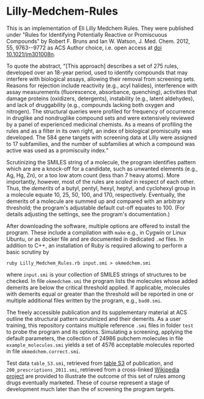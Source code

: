 Lilly-Medchem-Rules
===================

This is an implementation of Eli Lilly Medchem Rules.  They were
published under "Rules for Identifying Potentially Reactive or
Promiscuous Compounds" by Robert F. Bruns and Ian W. Watson,
J. Med. Chem. 2012, 55, 9763--9772 as ACS Author choice, i.e. open
access at [doi 10.1021/jm301008n](https://doi.org/10.1021/jm301008n).


To quote the abstract, "[This approach] describes a set of 275 rules,
developed over an 18-year period, used to identify compounds that may
interfere with biological assays, allowing their removal from
screening sets. Reasons for rejection include reactivity (e.g., acyl
halides), interference with assay measurements (fluorescence,
absorbance, quenching), activities that damage proteins (oxidizers,
detergents), instability (e.g., latent aldehydes), and lack of
druggability (e.g., compounds lacking both oxygen and nitrogen). The
structural queries were profiled for frequency of occurrence in
druglike and nondruglike compound sets and were extensively reviewed
by a panel of experienced medicinal chemists. As a means of profiling
the rules and as a filter in its own right, an index of biological
promiscuity was developed. The 584 gene targets with screening data at
Lilly were assigned to 17 subfamilies, and the number of subfamilies
at which a compound was active was used as a promiscuity index."

Scrutinizing the SMILES string of a molecule, the program identifies
pattern which are are a knock-off for a candidate, such as unwanted
elements (e.g., Ag, Hg, Zn), or a too low atom count (less than 7 heavy
atoms).  More importantly, however, most of the rules are _scaled_
in respect of each other.  Thus, the _demerits_ of a butyl, pentyl,
hexyl, heptyl, and cyclohexyl group in a molecule equate 10, 25, 50,
100, and 170, respectively.  Eventually, the demerits of a molecule
are summed up and compared with an arbitrary threshold; the program's
adjustable default cut-off equates to 100.  (For details adjusting the
settings, see the program's documentation.)

After downloading the software, multiple options are offered to
install the program.  These include a compilation with `make` e.g.,
in Cygwin or Linux Ubuntu, or as docker file and are documented in
dedicated `.md` files.  In addition to C++, an installation of Ruby
is required allowing to perform a basic scrutiny by

`ruby Lilly_Medchem_Rules.rb input.smi > okmedchem.smi`

where `input.smi` is your collection of SMILES strings of structures
to be checked.  In file `okmedchem.smi` the program lists the molecules
whose added demerits are below the critical threshold applied.  If
applicable, molecules with demerits equal or greater than the threshold
will be reported in one or multiple additional files written by the
program, e.g., `bad0.smi`.

The freely accessible publication and its supplementary material at ACS
outline the structural pattern scrutinized and their demerits.  As a
user training, this repository contains multiple reference `.smi` files
in folder `test` to probe the program and its options.  Simulating a
screening, applying the default parameters, the collection of 24986
pubchem molecules in file `example_molecules.smi` yields a set of 4576
acceptable molecules reported in file `okmedchem.correct.smi`.

Test data `table_S3.smi`, retrieved from [table S3](https://pubs.acs.org/doi/suppl/10.1021/jm301008n/suppl_file/jm301008n_si_001.pdf)
of publication, and `200_prescriptions_2011.smi`, retrieved from a
cross-linked [Wikipedia project](https://en.wikipedia.org/wiki/Wikipedia:WikiProject_Pharmacology/Top_200_US_Prescriptions_2011)
are provided to illustrate the outcome of this set of rules among drugs
eventually marketed.  These of course represent a stage of development
much later than the of screening the program targets.

